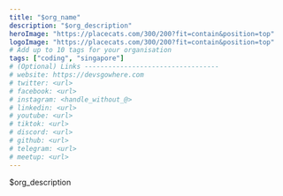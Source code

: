 ```yaml
---
title: "$org_name"
description: "$org_description"
heroImage: "https://placecats.com/300/200?fit=contain&position=top"
logoImage: "https://placecats.com/300/200?fit=contain&position=top"
# Add up to 10 tags for your organisation
tags: ["coding", "singapore"]
# (Optional) Links ----------------------------------
# website: https://devsgowhere.com
# twitter: <url>
# facebook: <url>
# instagram: <handle_without_@>
# linkedin: <url>
# youtube: <url>
# tiktok: <url>
# discord: <url>
# github: <url>
# telegram: <url>
# meetup: <url>
---
```


$org_description